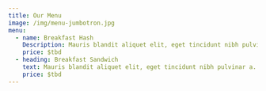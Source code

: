 ```yaml
---
title: Our Menu
image: /img/menu-jumbotron.jpg
menu:
  - name: Breakfast Hash
    Description: Mauris blandit aliquet elit, eget tincidunt nibh pulvinar a. Donec rutrum congue leo eget malesuada. Donec rutrum congue leo eget malesuada. Curabitur non nulla sit amet nisl tempus convallis quis ac lectus.
    price: $tbd
  - heading: Breakfast Sandwich
    text: Mauris blandit aliquet elit, eget tincidunt nibh pulvinar a. Donec rutrum congue leo eget malesuada. Donec rutrum congue leo eget malesuada. Curabitur non nulla sit amet nisl tempus convallis quis ac lectus.
    price: $tbd
---
```

